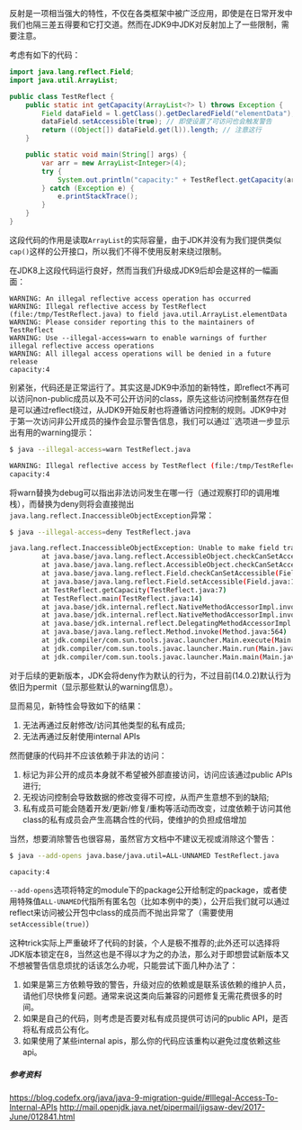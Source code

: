反射是一项相当强大的特性，不仅在各类框架中被广泛应用，即使是在日常开发中我们也隔三差五得要和它打交道。然而在JDK9中JDK对反射加上了一些限制，需要注意。

考虑有如下的代码：

```java
import java.lang.reflect.Field;
import java.util.ArrayList;

public class TestReflect {
    public static int getCapacity(ArrayList<?> l) throws Exception {
        Field dataField = l.getClass().getDeclaredField("elementData");
        dataField.setAccessible(true); // 即使设置了可访问也会触发警告
        return ((Object[]) dataField.get(l)).length; // 注意这行
    }

    public static void main(String[] args) {
        var arr = new ArrayList<Integer>(4);
        try {
            System.out.println("capacity:" + TestReflect.getCapacity(arr));        
        } catch (Exception e) {
            e.printStackTrace();
        }
    }
}
```

这段代码的作用是读取`ArrayList`的实际容量，由于JDK并没有为我们提供类似`cap()`这样的公开接口，所以我们不得不使用反射来绕过限制。

在JDK8上这段代码运行良好，然而当我们升级成JDK9后却会是这样的一幅画面：

```text
WARNING: An illegal reflective access operation has occurred
WARNING: Illegal reflective access by TestReflect (file:/tmp/TestReflect.java) to field java.util.ArrayList.elementData
WARNING: Please consider reporting this to the maintainers of TestReflect
WARNING: Use --illegal-access=warn to enable warnings of further illegal reflective access operations
WARNING: All illegal access operations will be denied in a future release
capacity:4
```

别紧张，代码还是正常运行了。其实这是JDK9中添加的新特性，即reflect不再可以访问non-public成员以及不可公开访问的class，原先这些访问控制虽然存在但是可以通过reflect绕过，从JDK9开始反射也将遵循访问控制的规则。JDK9中对于第一次访问非公开成员的操作会显示警告信息，我们可以通过``选项进一步显示出有用的warning提示：

```bash
$ java --illegal-access=warn TestReflect.java

WARNING: Illegal reflective access by TestReflect (file:/tmp/TestReflect.java) to field java.util.ArrayList.elementData
capacity:4
```

将warn替换为debug可以指出非法访问发生在哪一行（通过观察打印的调用堆栈），而替换为deny则将会直接抛出`java.lang.reflect.InaccessibleObjectException`异常：

```bash
$ java --illegal-access=deny TestReflect.java

java.lang.reflect.InaccessibleObjectException: Unable to make field transient java.lang.Object[] java.util.ArrayList.elementData accessible: module java.base does not "opens java.util" to unnamed module @72967906
        at java.base/java.lang.reflect.AccessibleObject.checkCanSetAccessible(AccessibleObject.java:349)
        at java.base/java.lang.reflect.AccessibleObject.checkCanSetAccessible(AccessibleObject.java:289)
        at java.base/java.lang.reflect.Field.checkCanSetAccessible(Field.java:174)
        at java.base/java.lang.reflect.Field.setAccessible(Field.java:168)
        at TestReflect.getCapacity(TestReflect.java:7)
        at TestReflect.main(TestReflect.java:14)
        at java.base/jdk.internal.reflect.NativeMethodAccessorImpl.invoke0(Native Method)
        at java.base/jdk.internal.reflect.NativeMethodAccessorImpl.invoke(NativeMethodAccessorImpl.java:62)
        at java.base/jdk.internal.reflect.DelegatingMethodAccessorImpl.invoke(DelegatingMethodAccessorImpl.java:43)
        at java.base/java.lang.reflect.Method.invoke(Method.java:564)
        at jdk.compiler/com.sun.tools.javac.launcher.Main.execute(Main.java:415)
        at jdk.compiler/com.sun.tools.javac.launcher.Main.run(Main.java:192)
        at jdk.compiler/com.sun.tools.javac.launcher.Main.main(Main.java:132)
```

对于后续的更新版本，JDK会将deny作为默认的行为，不过目前(14.0.2)默认行为依旧为permit（显示那些默认的warning信息）。

显而易见，新特性会导致如下的结果：

1. 无法再通过反射修改/访问其他类型的私有成员;
2. 无法再通过反射使用internal APIs

然而健康的代码并不应该依赖于非法的访问：

1. 标记为非公开的成员本身就不希望被外部直接访问，访问应该通过public APIs进行;
2. 无视访问控制会导致数据的修改变得不可控，从而产生意想不到的缺陷;
3. 私有成员可能会随着开发/更新/修复/重构等活动而改变，过度依赖于访问其他class的私有成员会产生高耦合性的代码，使维护的负担成倍增加

当然，想要消除警告也很容易，虽然官方文档中不建议无视或消除这个警告：

```bash
$ java --add-opens java.base/java.util=ALL-UNNAMED TestReflect.java

capacity:4
```

`--add-opens`选项将特定的module下的package公开给制定的package，或者使用特殊值`ALL-UNAMED`代指所有匿名包（比如本例中的类），公开后我们就可以通过reflect来访问被公开包中class的成员而不抛出异常了（需要使用`setAccessible(true)`）

这种trick实际上严重破坏了代码的封装，个人是极不推荐的;此外还可以选择将JDK版本锁定在8，当然这也是不得以才为之的办法，那么对于即想尝试新版本又不想被警告信息烦扰的话该怎么办呢，只能尝试下面几种办法了：

1. 如果是第三方依赖导致的警告，升级对应的依赖或是联系该依赖的维护人员，请他们尽快修复问题。通常来说这类向后兼容的问题修复无需花费很多的时间。
2. 如果是自己的代码，则考虑是否要对私有成员提供可访问的public API，是否将私有成员公有化。
3. 如果使用了某些internal apis，那么你的代码应该重构以避免过度依赖这些api。

##### 参考资料

<https://blog.codefx.org/java/java-9-migration-guide/#Illegal-Access-To-Internal-APIs>
<http://mail.openjdk.java.net/pipermail/jigsaw-dev/2017-June/012841.html>
